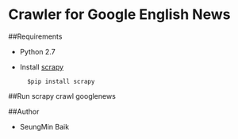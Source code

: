 # Crawler for Google English News

##Requirements
- Python 2.7
- Install [scrapy](http://scrapy.org/)

		$pip install scrapy

##Run
	scrapy crawl googlenews

##Author
- SeungMin Baik
